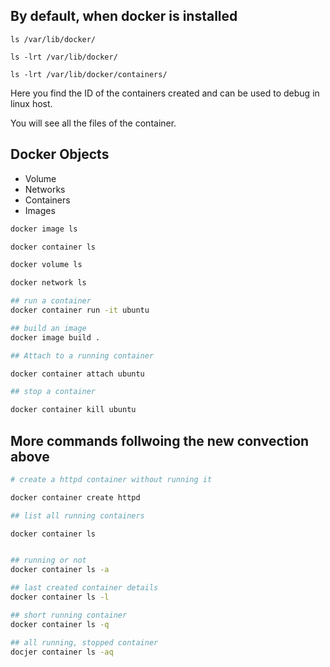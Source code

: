 ## By default, when docker is installed

`ls /var/lib/docker/`

`ls -lrt /var/lib/docker/`

`ls -lrt /var/lib/docker/containers/`

Here you find the ID of the containers created and can be used to debug in linux host. 

You will see all the files of the container. 

## Docker Objects 
- Volume
- Networks 
- Containers
- Images 

```bash
docker image ls

docker container ls

docker volume ls

docker network ls 

## run a container
docker container run -it ubuntu 

## build an image 
docker image build .

## Attach to a running container

docker container attach ubuntu

## stop a container

docker container kill ubuntu 

```

## More commands follwoing the new convection above

```bash
# create a httpd container without running it 

docker container create httpd 

## list all running containers

docker container ls 


## running or not 
docker container ls -a 

## last created container details
docker container ls -l

## short running container 
docker container ls -q

## all running, stopped container 
docjer container ls -aq

```

